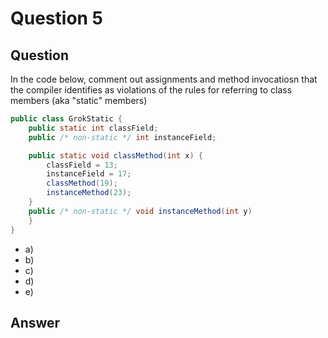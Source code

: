 # Question 5
## Question
In the code below, comment out assignments and method invocatiosn that the compiler identifies as violations of the rules for referring to class members (aka "static" members)
```java
public class GrokStatic {
	public static int classField;
	public /* non-static */ int instanceField;

	public static void classMethod(int x) {
		classField = 13;
		instanceField = 17;
		classMethod(19);
		instanceMethod(23);
	}
	public /* non-static */ void instanceMethod(int y)
	}
}
```
* a)
* b)
* c)
* d)
* e)
## Answer
